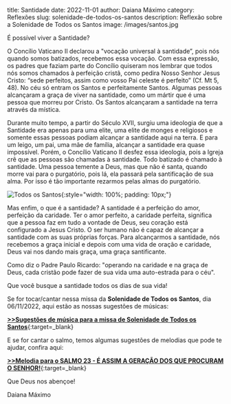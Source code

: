 title: Santidade
date: 2022-11-01
author: Daiana Máximo
category: Reflexões
slug: solenidade-de-todos-os-santos
description: Reflexão sobre a Solenidade de Todos os Santos
image: /images/santos.jpg

É possível viver a Santidade?
	
O Concílio Vaticano II declarou a "vocação universal à santidade”, pois nós quando somos batizados, recebemos essa vocação. 
Com essa expressão, os padres que faziam parte do Concílio quiseram nos lembrar que todos nós somos chamados à perfeição cristã, como pedira Nosso Senhor Jesus Cristo: “sede perfeitos, assim como vosso Pai celeste é perfeito” (Cf. Mt 5, 48).
No céu só entram os Santos e perfeitamente Santos.
Algumas pessoas alcançaram a graça de viver na santidade, como um mártir que é uma pessoa que morreu por Cristo.
Os Santos alcançaram a santidade na terra através da mística.

Durante muito tempo, a partir do Século XVII, surgiu uma ideologia de que a Santidade era apenas para uma elite, uma elite de monges e religiosos e somente essas pessoas podiam alcançar a santidade aqui na terra. E para um leigo, um pai, uma mãe de família, alcançar a santidade era quase impossível.
Porém, o Concílio Vaticano II desfez essa ideologia, pois a Igreja crê que as pessoas são chamadas à santidade. Todo batizado é chamado à santidade.
Uma pessoa temente a Deus, mas que não é santa, quando morre vai para o purgatório, pois lá, ela passará pela santificação de sua alma. Por isso é tão importante rezarmos pelas almas do purgatório.

![Todos os Santos](https://blog.musicasparamissa.com.br/images/santos.jpg){:style="width: 100%; padding: 10px;"}

Mas enfim, o que é a santidade? 
A santidade é a perfeição do amor, perfeição da caridade.
Ter o amor perfeito, a caridade perfeita, significa que a pessoa faz em tudo a vontade de Deus, seu coração está configurado a Jesus Cristo. 
O ser humano não é capaz de alcançar a santidade com as suas próprias forças. 
Para alcançarmos a santidade, nós recebemos a graça inicial e depois com uma vida de oração e caridade, Deus vai nos dando mais graça, uma graça santificante.

Como diz o Padre Paulo Ricardo:
"operando na caridade e na graça de Deus, cada cristão pode fazer de sua vida uma auto-estrada para o céu".

Que você busque a santidade todos os dias de sua vida!


Se for tocar/cantar nessa missa da **Solenidade de Todos os Santos**, dia 06/11/2022,
aqui estão as nossas sugestões de músicas:

[**>>Sugestões de música para a missa de Solenidade de Todos os Santos**](https://musicasparamissa.com.br/sugestoes-para/solenidade-de-todos-os-santos/){:target=\_blank}

E se for cantar o salmo, temos algumas sugestões de melodias que pode te ajudar, confira aqui:

[**>>Melodia para o SALMO 23 - É ASSIM A GERAÇÃO DOS QUE PROCURAM O SENHOR!**](https://musicasparamissa.com.br/musicas-de/salmo-todos-santos/){:target=\_blank}

Que Deus nos abençoe!

Daiana Máximo
